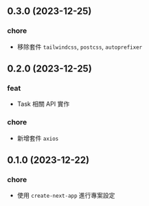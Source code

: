 ## 0.3.0 (2023-12-25)

### chore

- 移除套件 `tailwindcss`, `postcss`, `autoprefixer`

## 0.2.0 (2023-12-25)

### feat

- Task 相關 API 實作

### chore

- 新增套件 `axios`

## 0.1.0 (2023-12-22)

### chore

- 使用 `create-next-app` 進行專案設定
